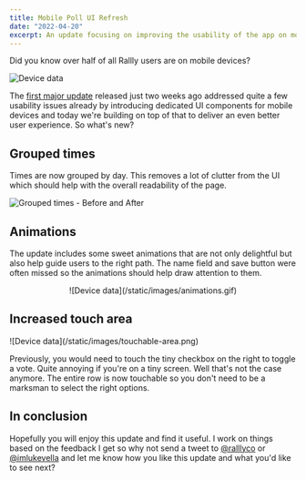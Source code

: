 ```yaml
---
title: Mobile Poll UI Refresh
date: "2022-04-20"
excerpt: An update focusing on improving the usability of the app on mobile devices.
---
```


Did you know over half of all Rallly users are on mobile devices?

![Device data](/static/images/device-data.png)

The [first major update](/blog/new-version-announcment) released just two weeks ago addressed quite a few usability
issues already by introducing dedicated UI components for mobile devices and
today we're building on top of that to deliver an even better user experience. So what's new?

## Grouped times

Times are now grouped by day.
This removes a lot of clutter from the UI which should help with the overall readability of the page.

![Grouped times - Before and After](/static/images/grouped-times.png)

## Animations

The update includes some sweet animations that are not only delightful but also help guide users
to the right path.
The name field and save button were often missed so the animations should help draw attention to them.

<p style="text-align:center">![Device data](/static/images/animations.gif)</p> 

## Increased touch area

<div className="text-center">  
  <div className="inline-block">  
    ![Device data](/static/images/touchable-area.png) 
  </div> 
</div> 

Previously, you would need to touch the tiny checkbox on the right to toggle a vote. Quite annoying if
you're on a tiny screen. Well that's not the case anymore. The entire row is now touchable so you don't
need to be a marksman to select the right options.

## In conclusion

Hopefully you will enjoy this update and find it useful.
I work on things based on the feedback I get so why not send a tweet to [@ralllyco](https://twitter.com/ralllyco) or [@imlukevella](https://twitter.com/imlukevella) and let me know how you like this update and what you'd like to see next?
